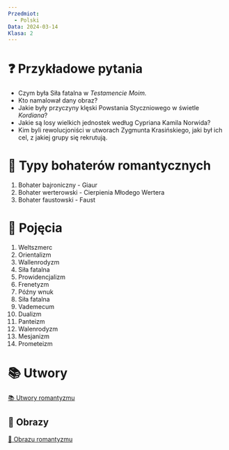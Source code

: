 ```yaml
---
Przedmiot:
  - Polski
Data: 2024-03-14
Klasa: 2
---
```

# ❓  Przykładowe pytania
- Czym była Siła fatalna w *Testamencie Moim.*
- Kto namalował dany obraz?
- Jakie były przyczyny klęski Powstania Styczniowego w świetle *Kordiana*?
- Jakie są losy wielkich jednostek według Cypriana Kamila Norwida?
- Kim byli rewolucjoniści w utworach Zygmunta Krasińskiego, jaki był ich cel, z jakiej grupy się rekrutują.

# 👤  Typy bohaterów romantycznych
1. Bohater bajroniczny - Giaur
2. Bohater werterowski - Cierpienia Młodego Wertera
3. Bohater faustowski - Faust 


# 🧩  Pojęcia
1. Weltszmerc
2. Orientalizm
3. Wallenrodyzm
4. Siła fatalna
5. Prowidencjalizm
6. Frenetyzm
7. Późny wnuk
8. Siła fatalna
9. Vademecum
10. Dualizm
11. Panteizm
12. Walenrodyzm
13. Mesjanizm
14. Prometeizm

# 📚  Utwory
[📚 Utwory romantyzmu](📚%20Utwory%20romantyzmu.md)

## 🎨  Obrazy
[🎨 Obrazu romantyzmu](🎨%20Obrazu%20romantyzmu.md)